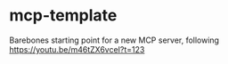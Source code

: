 # mcp-template
Barebones starting point for a new MCP server, following https://youtu.be/m46tZX6vceI?t=123
